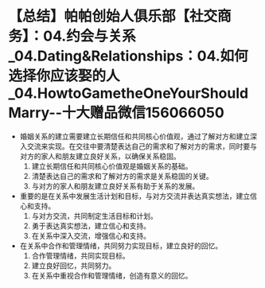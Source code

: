 # 【总结】帕帕创始人俱乐部【社交商务】：04.约会与关系_04.Dating&Relationships：04.如何选择你应该娶的人_04.HowtoGametheOneYourShouldMarry--十大赠品微信156066050

-   婚姻关系的建立需要建立长期信任和共同核心价值观，通过了解对方和建立深入交流来实现。在交往中要清楚表达自己的需求和了解对方的需求，同时要与对方的家人和朋友建立良好关系，以确保关系稳固。
    1.  建立长期信任和共同核心价值观是婚姻关系的基础。
    2.  清楚表达自己的需求和了解对方的需求是关系稳固的关键。
    3.  与对方的家人和朋友建立良好关系有助于关系的发展。
-   重要的是在关系中发展生活计划和目标，与对方交流并表达真实想法，建立信心和支持。
    1.  与对方交流，共同制定生活目标和计划。
    2.  勇于表达真实想法，建立信心和支持。
    3.  在关系中深入交流，增强信心和支持。
-   在关系中合作和管理情绪，共同努力实现目标，建立良好的回忆。
    1.  合作管理情绪，共同实现目标。
    2.  建立良好回忆，共同努力。
    3.  在关系中重视合作和管理情绪，创造有意义的回忆。